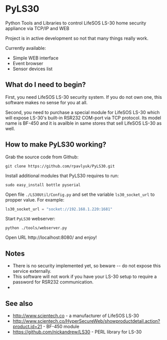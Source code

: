 # PyLS30
Python Tools and Libraries to control LifeSOS LS-30 home security appliance via TCP/IP and WEB

Project is in active development so not that many things really work.

Currently available:
* Simple WEB interface
* Event browser
* Sensor devices list

## What do I need to begin?
First, you need LifeSOS LS-30 security system. If you do not own one, this software makes no sense for you at all.

Second, you need to purchase a special module for LifeSOS LS-30 which will expose LS-30's built-in RSR232 COM-port via TCP protocol. Its model name is BF-450 and it is availble in same stores that sell LifeSOS LS-30 as well.

## How to make PyLS30 working?
Grab the source code from Github:
```
git clone https://github.com/rpavlyuk/PyLS30.git
```
Install additional modules that PyLS30 requires to run:
```
sudo easy_install bottle pyserial
```
Open file `./LS30Util/Config.py` and set the variable `ls30_socket_url` to propper value. For example: 
```python
ls30_socket_url = "socket://192.168.1.220:1681"
```
Start `PyLS30` webserver:
```
python ./tools/webserver.py
```
Open URL http://localhost:8080/ and enjoy!

## Notes
* There is no security implemented yet, so beware -- do not expose this service externally.
* This software will not work if you have your LS-30 setup to require a password for RSR232 communication.
* 

## See also
* http://www.scientech.co - a manufacturer of LifeSOS LS-30
* http://www.scientech.co/HyperSecureWeb/showproductdetail.action?product.id=21 - BF-450 module
* https://github.com/nickandrew/LS30 - PERL library for LS-30

